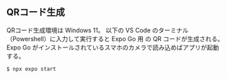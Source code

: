 ## QRコード生成
QRコード生成環境は Windows 11。
以下の VS Code のターミナル（Powershell）に入力して実行すると Expo Go 用 の QR コードが生成される。Expo Go がインストールされているスマホのカメラで読み込めばアプリが起動する。
```
$ npx expo start
```